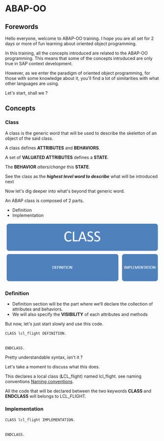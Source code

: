# ABAP-OO

## Forewords
Hello everyone, welcome to ABAP-OO training. I hope you are all set for 2 days or more of fun learning about oriented object programming.

In this training, all the concepts introduced are related to the ABAP-OO programming. This means that some of the concepts introduced are only true in SAP context development.

However, as we enter the paradigm of oriented object programming, for those with some knowledge about it, you'll find a lot of similarities with what other languages are using.

Let's start, shall we ?
## Concepts

### Class
A class is the generic word that will be used to describe the skeletton of an object of the said class.

A class defines **ATTRIBUTES** and **BEHAVIORS**.

A set of **VALUATED ATTRIBUTES** defines a **STATE**.

The **BEHAVIOR** _alters/change_ this **STATE**.

See the class as the ***highest level word to describe*** what will be introduced next

Now let's dig deeper into what's beyond that generic word.

An ABAP class is composed of 2 parts.
- Definition 
- Implementation

![Class definition implementation](img/Class_Definition_Implementation.PNG)

### Definition

-	Definition section will be the part where we’ll declare the collection of attributes and behaviors.
-	We will also specify the **VISIBILITY** of each attributes and methods

But now, let's just start slowly and use this code.
```
CLASS lcl_flight DEFINITION.


ENDCLASS.
```

Pretty understandable syntax, isn't it ?

Let's take a moment to discuss what this does.

This declares a local class (**L**CL_flight) named lcl_flight. see naming conventions [Naming conventions](NamingConventions.md).

All the code that will be declared between the two keywords **CLASS** and **ENDCLASS** will belongs to LCL_FLIGHT.

### Implementation
```
CLASS lcl_flight IMPLEMENTATION.


ENDCLASS.
```
